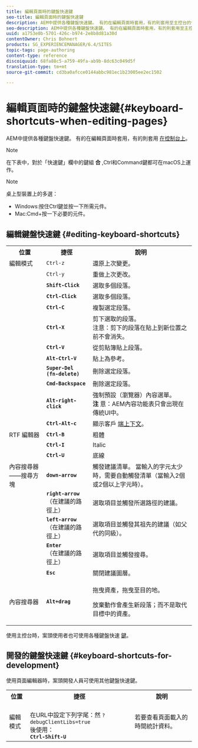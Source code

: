 ```yaml
---
title: 編輯頁面時的鍵盤快速鍵
seo-title: 編輯頁面時的鍵盤快速鍵
description: AEM中提供各種鍵盤快速鍵。 有的在編輯頁面時套用，有的則套用至主控台的使用。
seo-description: AEM中提供各種鍵盤快速鍵。 有的在編輯頁面時套用，有的則套用至主控台的使用。
uuid: a1753e0b-5701-426c-b974-2e8b8d81a30d
contentOwner: Chris Bohnert
products: SG_EXPERIENCEMANAGER/6.4/SITES
topic-tags: page-authoring
content-type: reference
discoiquuid: 68fa88c5-a759-49fa-ab9b-8dc63c049d5f
translation-type: tm+mt
source-git-commit: cd3ba0afcce0144abbc981ec1b23005ee2ec1502

---
```



# 編輯頁面時的鍵盤快速鍵{#keyboard-shortcuts-when-editing-pages}

AEM中提供各種鍵盤快速鍵。 有的在編輯頁面時套用，有的則套用 [在控制台上](/help/sites-classic-ui-authoring/author-env-keyboard-shortcuts.md)。

>[!NOTE]
>
>在下表中，對於「快速鍵」欄中的鍵組 **合** ,Ctrl和Command鍵都可在macOS上運作。

>[!NOTE]
>
>桌上型裝置上的多選：
>
>* Windows:按住Ctrl鍵並按一下所需元件。
>* Mac:Cmd+按一下必要的元件。
>



## 編輯鍵盤快速鍵 {#editing-keyboard-shortcuts}

<table> 
 <tbody> 
  <tr> 
   <th>位置</th> 
   <th>捷徑</th> 
   <th>說明</th> 
  </tr> 
  <tr> 
   <td>編輯模式</td> 
   <td><code>Ctrl-z</code></td> 
   <td>還原上次變更。</td> 
  </tr> 
  <tr> 
   <td> </td> 
   <td><code>Ctrl-y</code></td> 
   <td>重做上次更改。</td> 
  </tr> 
  <tr> 
   <td> </td> 
   <td><strong><code>Shift-Click</code></strong></td> 
   <td>選取多個段落。</td> 
  </tr> 
  <tr> 
   <td> </td> 
   <td><strong><code>Ctrl-Click</code></strong></td> 
   <td>選取多個段落。</td> 
  </tr> 
  <tr> 
   <td> </td> 
   <td><strong><code>Ctrl-C</code></strong></td> 
   <td>複製選定段落。</td> 
  </tr> 
  <tr> 
   <td> </td> 
   <td><strong><code>Ctrl-X</code></strong></td> 
   <td>剪下選取的段落。<strong><br /></strong> 注意：剪下的段落在貼上到新位置之前不會消失。</td> 
  </tr> 
  <tr> 
   <td> </td> 
   <td><strong><code>Ctrl-V</code></strong></td> 
   <td>從剪貼簿貼上段落。</td> 
  </tr> 
  <tr> 
   <td> </td> 
   <td><strong><code>Alt-Ctrl-V</code></strong></td> 
   <td>貼上為參考。</td> 
  </tr> 
  <tr> 
   <td> </td> 
   <td><strong><code>Super-Del (fn-delete)</code></strong></td> 
   <td>刪除選定段落。</td> 
  </tr> 
  <tr> 
   <td> </td> 
   <td><strong><code>Cmd-Backspace</code></strong></td> 
   <td>刪除選定段落。</td> 
  </tr> 
  <tr> 
   <td> </td> 
   <td><strong><code>Alt-right-click</code></strong></td> 
   <td>強制預設（瀏覽器）內容選單。<br /><strong> 注 </strong>意：AEM內容功能表只會出現在傳統UI中。</td> 
  </tr> 
  <tr> 
   <td> </td> 
   <td><strong><code>Ctrl-Alt-c</code></strong></td> 
   <td>顯示客戶 <a href="/help/sites-administering/client-context.md">端上下文</a>。</td> 
  </tr> 
  <tr> 
   <td>RTF 編輯器<br /> </td> 
   <td><strong><code>Ctrl-B</code></strong><br /> </td> 
   <td>粗體</td> 
  </tr> 
  <tr> 
   <td> </td> 
   <td><strong><code>Ctrl-I</code></strong><br /> </td> 
   <td>Italic<br /> </td> 
  </tr> 
  <tr> 
   <td> </td> 
   <td><strong><code>Ctrl-U</code></strong><br /> </td> 
   <td>底線</td> 
  </tr> 
  <tr> 
   <td>內容搜尋器——搜尋方塊</td> 
   <td><strong><code>down-arrow</code></strong></td> 
   <td>觸發建議清單。 當輸入的字元太少時，需要自動觸發清單（當輸入2個或2個以上字元時）。</td> 
  </tr> 
  <tr> 
   <td> </td> 
   <td><strong><code>right-arrow</code></strong><br /> （在建議的路徑上）</td> 
   <td>選取項目並觸發所選路徑的建議。</td> 
  </tr> 
  <tr> 
   <td> </td> 
   <td><strong><code>left-arrow</code></strong><br /> （在建議的路徑上）</td> 
   <td>選取項目並觸發其祖先的建議（如父代的同級）。</td> 
  </tr> 
  <tr> 
   <td> </td> 
   <td><strong><code>Enter</code></strong><br /> （在建議的路徑上）</td> 
   <td>選取項目並觸發搜尋。</td> 
  </tr> 
  <tr> 
   <td> </td> 
   <td><strong><code>Esc</code></strong></td> 
   <td>關閉建議圖層。</td> 
  </tr> 
  <tr> 
   <td>內容搜尋器<br /> </td> 
   <td><strong><code>Alt+drag</code></strong></td> 
   <td><p>拖曳資產，拖曳至目的地。</p> <p>放棄動作會產生新段落；而不是取代目標中的資產。</p> </td> 
  </tr> 
 </tbody> 
</table>

使用主控台時，案頭使用者也可使用各種鍵盤快速 [鍵](/help/sites-classic-ui-authoring/author-env-keyboard-shortcuts.md)。

## 開發的鍵盤快速鍵 {#keyboard-shortcuts-for-development}

使用頁面編輯器時，案頭開發人員可使用其他鍵盤快速鍵。

<table> 
 <tbody> 
  <tr> 
   <th>位置</th> 
   <th>捷徑</th> 
   <th>說明</th> 
  </tr> 
  <tr> 
   <td>編輯模式</td> 
   <td><br /> 在URL中設定下列字尾：然 <code>?debugClientLibs=true</code><br /> 後使用：<br /> <strong><code>Ctrl-Shift-U</code></strong></td> 
   <td>若要查看頁面載入的時間統計資料。</td> 
  </tr> 
 </tbody> 
</table>

